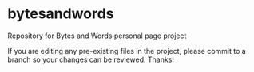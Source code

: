 # bytesandwords
Repository for Bytes and Words personal page project

If you are editing any pre-existing files in the project, please commit to a branch so your changes can be reviewed. Thanks!
